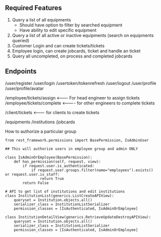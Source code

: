 ## Required Features
1. Query a list of all equipments
    - Should have option to filter by searched equipment
    - Have ability to edit specific equipment
2. Query a list of all active or inactive equipments (search on equipments queried)
3. Customer Login and can create tickets/tickets
4. Employee login, can create jobcards, ticket and handle an ticket
5. Query all uncompleted, on process and completed jobcards


## Endpoints
/user/register 
/user/login
/usertoken/tokenrefresh
/user/logout
/user/profile
/user/profile/avatar


/employee/tickets/assign <--- For head engineer to assign tickets
/employee/tickets/complete <---- for other engineers to complete tickets

/client/tickets <--- for clients to create tickets

/equipments
/institutions
/jobcards


How to authorize a particular group 

```
from rest_framework.permissions import BasePermission, IsAdminUser

## This will authorize users in employee group and admin ONLY 

class IsAdminOrEmployee(BasePermission):
    def has_permission(self, request, view):
        if request.user.is_authenticated:
            if request.user.groups.filter(name="employees").exists() or request.user.is_staff:
                return True
        return False

# API to get list of institutions and edit institutions
class InstitutionList(generics.ListCreateAPIView):
    queryset = Institution.objects.all()
    serializer_class = InstitutionListSerializer
    permission_classes = [IsAuthenticated, IsAdminOrEmployee]

class InstitutionDetailView(generics.RetrieveUpdateDestroyAPIView):
    queryset = Institution.objects.all()
    serializer_class = InstitutionListSerializer
    permission_classes = [IsAuthenticated, IsAdminOrEmployee]

```    